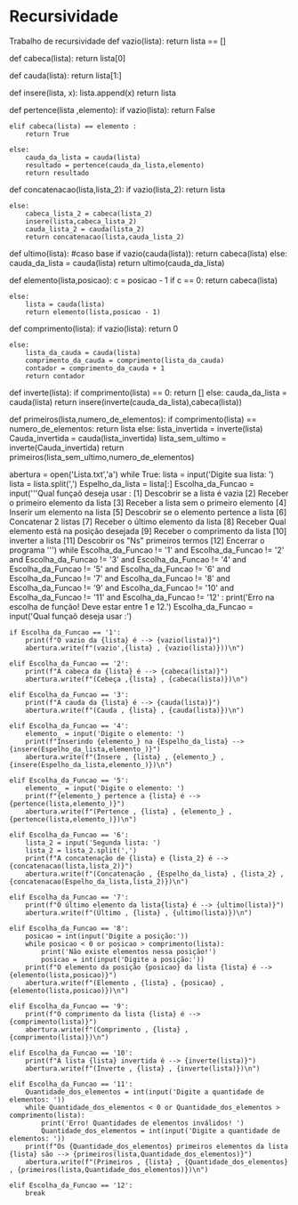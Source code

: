 # Recursividade
Trabalho de recursividade
def vazio(lista):
 return lista == []

def cabeca(lista):
 return lista[0]

def cauda(lista):
 return lista[1:]

def insere(lista, x):
 lista.append(x)
 return lista

def pertence(lista ,elemento):
    if vazio(lista):
        return False

    elif cabeca(lista) == elemento :
        return True

    else:
        cauda_da_lista = cauda(lista)
        resultado = pertence(cauda_da_lista,elemento)
        return resultado

def concatenacao(lista,lista_2):
    if vazio(lista_2):
        return lista

    else:
        cabeca_lista_2 = cabeca(lista_2)
        insere(lista,cabeca_lista_2)
        cauda_lista_2 = cauda(lista_2)
        return concatenacao(lista,cauda_lista_2)

def ultimo(lista):
    #caso base
    if vazio(cauda(lista)):
        return cabeca(lista)
    else:
        cauda_da_lista = cauda(lista)
        return ultimo(cauda_da_lista)

def elemento(lista,posicao):
    c = posicao - 1
    if c == 0:
        return cabeca(lista)

    else:
        lista = cauda(lista)
        return elemento(lista,posicao - 1)

def comprimento(lista):
    if vazio(lista):
        return 0

    else:
        lista_da_cauda = cauda(lista)
        comprimento_da_cauda = comprimento(lista_da_cauda)
        contador = comprimento_da_cauda + 1
        return contador

def inverte(lista):
    if comprimento(lista) == 0:
        return []
    else:
        cauda_da_lista = cauda(lista)
        return insere(inverte(cauda_da_lista),cabeca(lista))

def primeiros(lista,numero_de_elementos):
    if comprimento(lista) == numero_de_elementos:
        return lista
    else:
        lista_invertida = inverte(lista)
        Cauda_invertida = cauda(lista_invertida)
        lista_sem_ultimo = inverte(Cauda_invertida)
        return primeiros(lista_sem_ultimo,numero_de_elementos)

abertura = open('Lista.txt','a')
while True:
    lista = input('Digite sua lista: ')
    lista = lista.split(',')
    Espelho_da_lista = lista[:]
    Escolha_da_Funcao = input('''Qual funçaõ deseja usar :
    [1] Descobrir se a lista é vazia
    [2] Receber o primeiro elemento da lista
    [3] Receber a lista sem o primeiro elemento
    [4] Inserir um elemento na lista
    [5] Descobrir se o elemento pertence a lista
    [6] Concatenar 2 listas
    [7] Receber o último elemento da lista
    [8] Receber Qual elemento está na posição desejada
    [9] Receber o comprimento da lista
    [10] inverter a lista
    [11] Descobrir os "Ns" primeiros termos
    [12] Encerrar o programa
    ''')
    while Escolha_da_Funcao != '1' and Escolha_da_Funcao != '2' and Escolha_da_Funcao != '3' and Escolha_da_Funcao != '4' and Escolha_da_Funcao != '5' and Escolha_da_Funcao != '6' and Escolha_da_Funcao != '7' and Escolha_da_Funcao != '8' and Escolha_da_Funcao != '9' and Escolha_da_Funcao != '10' and Escolha_da_Funcao != '11' and Escolha_da_Funcao != '12' :
        print('Erro na escolha de função! Deve estar entre 1 e 12.')
        Escolha_da_Funcao = input('Qual funçaõ deseja usar :')

    if Escolha_da_Funcao == '1':
        print(f"O vazio da {lista} é --> {vazio(lista)}")
        abertura.write(f"(vazio',{lista} , {vazio(lista)}))\n")

    elif Escolha_da_Funcao == '2':
        print(f"A cabeca da {lista} é --> {cabeca(lista)}")
        abertura.write(f"(Cebeça ,{lista} , {cabeca(lista)})\n")

    elif Escolha_da_Funcao == '3':
        print(f"A cauda da {lista} é --> {cauda(lista)}")
        abertura.write(f"(Cauda , {lista} , {cauda(lista)})\n")
        
    elif Escolha_da_Funcao == '4':
        elemento_ = input('Digite o elemento: ')
        print(f"Inserindo {elemento_} na {Espelho_da_lista} --> {insere(Espelho_da_lista,elemento_)}")
        abertura.write(f"(Insere , {lista} , {elemento_} , {insere(Espelho_da_lista,elemento_)})\n")
        
    elif Escolha_da_Funcao == '5':
        elemento_ = input('Digite o elemento: ')
        print(f"{elemento_} pertence a {lista} é --> {pertence(lista,elemento_)}")
        abertura.write(f"(Pertence , {lista} , {elemento_} , {pertence(lista,elemento_)})\n")
        
    elif Escolha_da_Funcao == '6':
        lista_2 = input('Segunda lista: ')
        lista_2 = lista_2.split(',')
        print(f"A concatenação de {lista} e {lista_2} é --> {concatenacao(lista,lista_2)}")
        abertura.write(f"(Concatenação , {Espelho_da_lista} , {lista_2} , {concatenacao(Espelho_da_lista,lista_2)})\n")

    elif Escolha_da_Funcao == '7':
        print(f"O último elemento da lista{lista} é --> {ultimo(lista)}")
        abertura.write(f"(Último , {lista} , {ultimo(lista)})\n")

    elif Escolha_da_Funcao == '8':
        posicao = int(input('Digite a posição:'))
        while posicao < 0 or posicao > comprimento(lista):
            print('Não existe elementos nessa posição!')
            posicao = int(input('Digite a posição:'))
        print(f"O elemento da posição {posicao} da lista {lista} é --> {elemento(lista,posicao)}")
        abertura.write(f"(Elemento , {lista} , {posicao} , {elemento(lista,posicao)})\n")

    elif Escolha_da_Funcao == '9':
        print(f"O comprimento da lista {lista} é --> {comprimento(lista)}")
        abertura.write(f"(Comprimento , {lista} , {comprimento(lista)})\n")
        
    elif Escolha_da_Funcao == '10':
        print(f"A lista {lista} invertida é --> {inverte(lista)}")
        abertura.write(f"(Inverte , {lista} , {inverte(lista)})\n")
        
    elif Escolha_da_Funcao == '11':
        Quantidade_dos_elementos = int(input('Digite a quantidade de elementos: '))
        while Quantidade_dos_elementos < 0 or Quantidade_dos_elementos > comprimento(lista):
            print('Erro! Quantidades de elementos inválidos! ')
            Quantidade_dos_elementos = int(input('Digite a quantidade de elementos: '))
        print(f"Os {Quantidade_dos_elementos} primeiros elementos da lista {lista} são --> {primeiros(lista,Quantidade_dos_elementos)}")
        abertura.write(f"(Primeiros , {lista} , {Quantidade_dos_elementos} , {primeiros(lista,Quantidade_dos_elementos)})\n")
        
    elif Escolha_da_Funcao == '12':
        break
